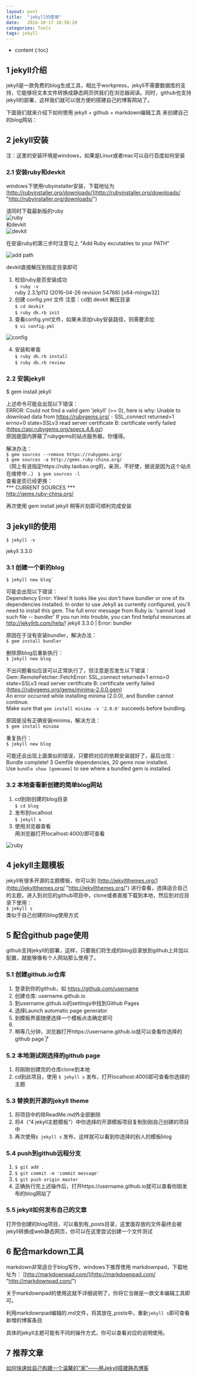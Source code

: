 ```yaml
---
layout: post
title:  "jekyll的使用"
date:   2016-10-17 18:50:20
categories: Tools
tags: jekyll
---
```


* content
{:toc}

## 1 jekyll介绍
jekyll是一款免费的blog生成工具，相比于workpress，jekyll不需要数据库的支持，它能够将文本文件转换成静态网页供我们在浏览器阅读。同时，github也支持jekyll的部署，这样我们就可以很方便的搭建自己的博客网站了。

下面我们就来介绍下如何使用 jekyll + github + markdown编辑工具 来创建自己的blog网站：

## 2 jekyll安装
注：这里的安装环境是windows，如果是Linux或者mac可以自行百度如何安装

### 2.1 安装ruby和devkit

windows下使用rubyinstaller安装，下载地址为 [http://rubyinstaller.org/downloads/](http://rubyinstaller.org/downloads/ "http://rubyinstaller.org/downloads/")

请同时下载最新版的ruby   
![ruby](http://115.29.144.199/proj/imgs/blog/blog-jekyll-1.png)  
和devkit  
![devkit](http://115.29.144.199/proj/imgs/blog/blog-jekyll-2.png)

在安装ruby的第三步时注意勾上 “Add Ruby excutables to your PATH” 
 
![add path](http://115.29.144.199/proj/imgs/blog/blog-jekyll-3.png)

devkit直接解压到指定目录即可

1. 检验ruby是否安装成功  
	`$ ruby -v`   
	ruby 2.3.1p112 (2016-04-26 revision 54768) [x64-mingw32]
2. 创建 config.yml 文件
注意：cd到 devkit 解压目录    
	`$ cd devkit`    
	`$ ruby dk.rb init`
3. 查看config.yml文件，如果未添加ruby安装路径，则需要添加  
	`$ vi config.yml`  

![config](http://115.29.144.199/proj/imgs/blog/blog-jekyll-4.png)  

4. 安装和审查  
	`$ ruby dk.rb install`  
	`$ ruby dk.rb review`

### 2.2 安装jekyll
$ gem install jekyll  

上述命令可能会出现以下错误：  
	ERROR:  Could not find a valid gem 'jekyll' (>= 0), here is why:
          Unable to download data from https://rubygems.org/ - SSL_connect returned=1 errno=0 state=SSLv3 read server certificate B: certificate verify failed (https://api.rubygems.org/specs.4.8.gz)  
原因是国内屏蔽了rubygems的站点服务器，你懂得。  

解决办法：  
	`$ gem sources --remove https://rubygems.org/`   
	`$ gem sources -a http://gems.ruby-china.org/`  
（网上有说指定https://ruby.taobao.org的，亲测，不好使，据说是因为这个站点在维修中...）
	`$ gem sources -l`   
查看是否已经更换：  
*** CURRENT SOURCES ***  
http://gems.ruby-china.org/

再次使用 gem install jekyll 稍等片刻即可顺利完成安装

## 3 jekyll的使用
	$ jekyll -v
jekyll 3.3.0  

### 3.1 创建一个新的blog    
	$ jekyll new blog`  

可能会出现以下错误：  
	Dependency Error: Yikes! It looks like you don't have bundler or one of its dependencies installed. In order to use Jekyll as currently configured, you'll need to install this gem. The full error message from Ruby is: 'cannot load such file -- bundler' If you run into trouble, you can find helpful resources at http://jekyllrb.com/help/!
	jekyll 3.3.0 | Error:  bundler  

原因在于没有安装bundler，解决办法：  
	`$ gem install bundler`  

删除原blog后重新执行：  
	`$ jekyll new blog`  

不出问题看似应该可以正常执行了，但注意是否发生以下错误：  
	Gem::RemoteFetcher::FetchError: SSL_connect returned=1 errno=0 state=SSLv3 read
	server certificate B: certificate verify failed
	(https://rubygems.org/gems/minima-2.0.0.gem)  
	An error occurred while installing minima (2.0.0), and Bundler cannot continue.  
	Make sure that `gem install minima -v '2.0.0'` succeeds before bundling.  
  
原因是没有正确安装minima，解决方法：  
	`$ gem install minima`

重复执行：  
	`$ jekyll new blog`  

可能还会出现上面类似的错误，只要把对应的依赖安装就好了，最后出现：  
	Bundle complete! 3 Gemfile dependencies, 20 gems now installed.  
	Use `bundle show [gemname]` to see where a bundled gem is installed.

### 3.2 本地查看新创建的简单blog网站
1. cd到刚创建的blog目录  
	`$ cd blog`
2. 发布到localhost  
	`$ jekyll s`
3. 使用浏览器查看  
用浏览器打开localhost:4000/即可查看  

![ruby](http://115.29.144.199/proj/imgs/blog/blog-jekyll-5.png)

## 4 jekyll主题模板
jekyll有很多开源的主题模板，你可以到 [http://jekyllthemes.org/](http://jekyllthemes.org/ "http://jekyllthemes.org/") 进行查看，选择适合自己的主题，进入到对应的github项目中，clone或者直接下载到本地，然后到对应目录下使用：  
	`$ jekyll s`  
类似于自己创建的blog使用方式 

## 5 配合github page使用
github支持jekyll的部署，这样，只要我们将生成的blog目录放到github上并加以配置，就能够像有个人网站那么使用了。

### 5.1 创建github.io仓库
1. 登录到你的github，如 https://github.com/username
2. 创建仓库: username.github.io
3. 到username.github.io的settings中找到Github Pages
4. 选择Launch automatic page generator
5. 到模板界面随便选择一个模板点击确定即可
6. 
6. 稍等几分钟，浏览器打开https://username.github.io就可以查看你选择的github page了

### 5.2 本地测试刚选择的github page
1. 将刚刚创建完的仓库clone到本地
2. cd到此项目，使用 `$ jekyll s` 发布，打开localhost:4000即可查看你选择的主题

### 5.3 替换到开源的jekyll theme
1. 将项目中的除ReadMe.md外全部删除
2. 将4（“4 jekyll主题模板”）中你选择的开源模板项目复制到刚自己创建的项目中
3. 再次使用`$ jekyll s` 发布，这样就可以看到你选择的别人的模板blog

### 5.4 push到github远程分支
1. `$ git add .`
2. `$ git commit -m 'commit message'`
3. `$ git push origin master`
4. 正确执行完上述操作后，打开https://username.github.io就可以查看你刚发布的blog网站了

### 5.5 jekyll如何发布自己的文章
打开你创建的blog项目，可以看到有_posts目录，这里面存放的文件最终会被jekyll转换成web静态网页，你可以在这里尝试创建一个文件测试

## 6 配合markdown工具

markdown非常适合于blog写作，windows下推荐使用 markdownpad，下载地址为： [http://markdownpad.com/](http://markdownpad.com/ "http://markdownpad.com/")

关于markdownpad的使用这就不详细说明了，你将它当做是一款文本编辑工具即可。  

利用markdownpad编辑的.md文件，将其放在_posts中，重新`jekyll s`即可查看新增的博客条目

具体的jekyll主题可能有不同的操作方式，你可以查看对应的说明使用。

## 7 推荐文章

[如何快速给自己构建一个温馨的"家"——用Jekyll搭建静态博客](http://www.jianshu.com/p/9a6bc31d329d)  
